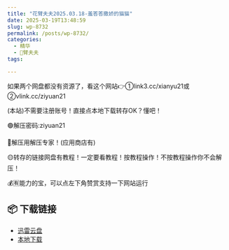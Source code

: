 ```yaml
---
title: "花臂夫夫2025.03.18-羞答答撒娇的猫猫"
date: 2025-03-19T13:48:59
slug: wp-8732
permalink: /posts/wp-8732/
categories:
  - 精华
  - 🌸臂夫夫
tags:

---
```


如果两个网盘都没有资源了，看这个网站👉①link3.cc/xianyu21或②vlink.cc/ziyuan21

(本站)不需要注册账号！直接点本地下载转存OK？懂吧！

🟢解压密码:ziyuan21

🔵解压用解压专家！(应用商店有)

🟡转存的链接网盘有教程！一定要看教程！按教程操作！不按教程操作你不会解压！

💰🈶能力的宝，可以点左下角赞赏支持一下网站运行

## 📦 下载链接
- [迅雷云盘](https://blziyuan21.com/pay-download/8732?key=7c02314892&down_id=0)
- [本地下载](https://blziyuan21.com/pay-download/8732?key=7c02314892&down_id=1)

